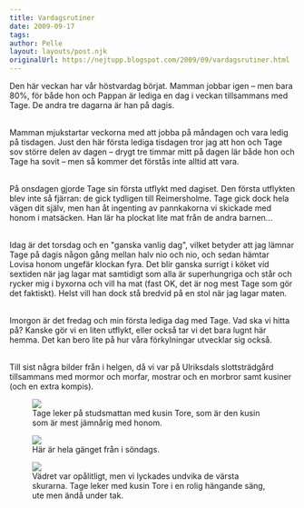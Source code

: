 ```yaml
---
title: Vardagsrutiner
date: 2009-09-17
tags: 	
author: Pelle
layout: layouts/post.njk
originalUrl: https://nejtupp.blogspot.com/2009/09/vardagsrutiner.html
---
```


Den här veckan har vår höstvardag börjat. Mamman jobbar igen – men bara 80%, för både hon och Pappan är lediga en dag i veckan tillsammans med Tage. De andra tre dagarna är han på dagis.
<br><br>

Mamman mjukstartar veckorna med att jobba på måndagen och vara ledig på tisdagen. Just den här första lediga tisdagen tror jag att hon och Tage sov större delen av dagen – drygt tre timmar mitt på dagen lär både hon och Tage ha sovit – men så kommer det förstås inte alltid att vara.
<br><br>

På onsdagen gjorde Tage sin första utflykt med dagiset. Den första utflykten blev inte så fjärran: de gick tydligen till Reimersholme. Tage gick dock hela vägen dit själv, men han åt ingenting av pannkakorna vi skickade med honom i matsäcken. Han lär ha plockat lite mat från de andra barnen...
<br><br>

Idag är det torsdag och en "ganska vanlig dag", vilket betyder att jag lämnar Tage på dagis någon gång mellan halv nio och nio, och sedan hämtar Lovisa honom ungefär klockan fyra. Det blir ganska surrigt i köket vid sextiden när jag lagar mat samtidigt som alla är superhungriga och står och rycker mig i byxorna och vill ha mat (fast OK, det är nog mest Tage som gör det faktiskt). Helst vill han dock stå bredvid på en stol när jag lagar maten.
<br><br>

Imorgon är det fredag och min första lediga dag med Tage. Vad ska vi hitta på? Kanske gör vi en liten utflykt, eller också tar vi det bara lugnt här hemma. Det kan bero lite på hur våra förkylningar utvecklar sig också.
<br><br>

Till sist några bilder från i helgen, då vi var på Ulriksdals slottsträdgård tillsammans med mormor och morfar, mostrar och en morbror samt kusiner (och en extra kompis).

<figure>
	<img src="../../../img/2009/09/_MG_8490_1024pix.jpg">
	<figcaption>Tage leker på studsmattan med kusin Tore, som är den kusin som är mest jämnårig med honom.</figcaption>
</figure>

<figure>
	<img src="../../../img/2009/09/_MG_8551_1024pix.jpg">
	<figcaption>Här är hela gänget från i söndags.</figcaption>
</figure>

<figure>
	<img src="../../../img/2009/09/_MG_8532_1024pix.jpg">
	<figcaption>Vädret var opålitligt, men vi lyckades undvika de värsta skurarna. Tage leker med kusin Tore i en rolig hängande säng, ute men ändå under tak.</figcaption>
</figure>